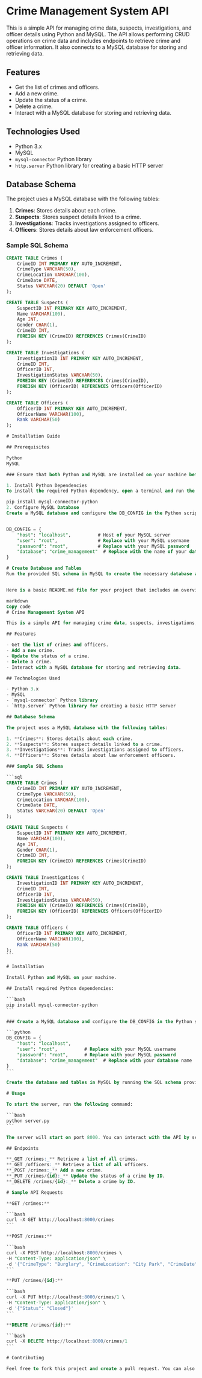 # Crime Management System API

This is a simple API for managing crime data, suspects, investigations, and officer details using Python and MySQL. The API allows performing CRUD operations on crime data and includes endpoints to retrieve crime and officer information. It also connects to a MySQL database for storing and retrieving data.

## Features

- Get the list of crimes and officers.
- Add a new crime.
- Update the status of a crime.
- Delete a crime.
- Interact with a MySQL database for storing and retrieving data.

## Technologies Used

- Python 3.x
- MySQL
- `mysql-connector` Python library
- `http.server` Python library for creating a basic HTTP server

## Database Schema

The project uses a MySQL database with the following tables:

1. **Crimes**: Stores details about each crime.
2. **Suspects**: Stores suspect details linked to a crime.
3. **Investigations**: Tracks investigations assigned to officers.
4. **Officers**: Stores details about law enforcement officers.

### Sample SQL Schema

````sql
CREATE TABLE Crimes (
    CrimeID INT PRIMARY KEY AUTO_INCREMENT,
    CrimeType VARCHAR(50),
    CrimeLocation VARCHAR(100),
    CrimeDate DATE,
    Status VARCHAR(20) DEFAULT 'Open'
);

CREATE TABLE Suspects (
    SuspectID INT PRIMARY KEY AUTO_INCREMENT,
    Name VARCHAR(100),
    Age INT,
    Gender CHAR(1),
    CrimeID INT,
    FOREIGN KEY (CrimeID) REFERENCES Crimes(CrimeID)
);

CREATE TABLE Investigations (
    InvestigationID INT PRIMARY KEY AUTO_INCREMENT,
    CrimeID INT,
    OfficerID INT,
    InvestigationStatus VARCHAR(50),
    FOREIGN KEY (CrimeID) REFERENCES Crimes(CrimeID),
    FOREIGN KEY (OfficerID) REFERENCES Officers(OfficerID)
);

CREATE TABLE Officers (
    OfficerID INT PRIMARY KEY AUTO_INCREMENT,
    OfficerName VARCHAR(100),
    Rank VARCHAR(50)
);

# Installation Guide

## Prerequisites

Python
MySQL

### Ensure that both Python and MySQL are installed on your machine before proceeding.

1. Install Python Dependencies
To install the required Python dependency, open a terminal and run the following command:

pip install mysql-connector-python
2. Configure MySQL Database
Create a MySQL database and configure the DB_CONFIG in the Python script with your MySQL credentials.


DB_CONFIG = {
    "host": "localhost",          # Host of your MySQL server
    "user": "root",               # Replace with your MySQL username
    "password": "root",           # Replace with your MySQL password
    "database": "crime_management"  # Replace with the name of your database
}

# Create Database and Tables
Run the provided SQL schema in MySQL to create the necessary database and tables for the project.


Here is a basic README.md file for your project that includes an overview of the project, installation steps, and usage instructions:

markdown
Copy code
# Crime Management System API

This is a simple API for managing crime data, suspects, investigations, and officer details using Python and MySQL. The API allows performing CRUD operations on crime data and includes endpoints to retrieve crime and officer information. It also connects to a MySQL database for storing and retrieving data.

## Features

- Get the list of crimes and officers.
- Add a new crime.
- Update the status of a crime.
- Delete a crime.
- Interact with a MySQL database for storing and retrieving data.

## Technologies Used

- Python 3.x
- MySQL
- `mysql-connector` Python library
- `http.server` Python library for creating a basic HTTP server

## Database Schema

The project uses a MySQL database with the following tables:

1. **Crimes**: Stores details about each crime.
2. **Suspects**: Stores suspect details linked to a crime.
3. **Investigations**: Tracks investigations assigned to officers.
4. **Officers**: Stores details about law enforcement officers.

### Sample SQL Schema

```sql
CREATE TABLE Crimes (
    CrimeID INT PRIMARY KEY AUTO_INCREMENT,
    CrimeType VARCHAR(50),
    CrimeLocation VARCHAR(100),
    CrimeDate DATE,
    Status VARCHAR(20) DEFAULT 'Open'
);

CREATE TABLE Suspects (
    SuspectID INT PRIMARY KEY AUTO_INCREMENT,
    Name VARCHAR(100),
    Age INT,
    Gender CHAR(1),
    CrimeID INT,
    FOREIGN KEY (CrimeID) REFERENCES Crimes(CrimeID)
);

CREATE TABLE Investigations (
    InvestigationID INT PRIMARY KEY AUTO_INCREMENT,
    CrimeID INT,
    OfficerID INT,
    InvestigationStatus VARCHAR(50),
    FOREIGN KEY (CrimeID) REFERENCES Crimes(CrimeID),
    FOREIGN KEY (OfficerID) REFERENCES Officers(OfficerID)
);

CREATE TABLE Officers (
    OfficerID INT PRIMARY KEY AUTO_INCREMENT,
    OfficerName VARCHAR(100),
    Rank VARCHAR(50)
);
```

# Installation

Install Python and MySQL on your machine.

## Install required Python dependencies:

```bash
pip install mysql-connector-python
```

### Create a MySQL database and configure the DB_CONFIG in the Python script:

```python
DB_CONFIG = {
    "host": "localhost",
    "user": "root",          # Replace with your MySQL username
    "password": "root",      # Replace with your MySQL password
    "database": "crime_management"  # Replace with your database name
}
```

Create the database and tables in MySQL by running the SQL schema provided above.

# Usage

To start the server, run the following command:

```bash
python server.py
```

The server will start on port 8000. You can interact with the API by sending HTTP requests to the following endpoints:

## Endpoints

**_GET /crimes:_** Retrieve a list of all crimes.
**_GET /officers:_** Retrieve a list of all officers.
**_POST /crimes:_** Add a new crime.
**_PUT /crimes/{id}:_** Update the status of a crime by ID.
**_DELETE /crimes/{id}:_** Delete a crime by ID.

# Sample API Requests

**GET /crimes:**

```bash
curl -X GET http://localhost:8000/crimes
```

**POST /crimes:**

```bash
curl -X POST http://localhost:8000/crimes \
-H "Content-Type: application/json" \
-d '{"CrimeType": "Burglary", "CrimeLocation": "City Park", "CrimeDate": "2025-01-01"}'
```

**PUT /crimes/{id}:**

```bash
curl -X PUT http://localhost:8000/crimes/1 \
-H "Content-Type: application/json" \
-d '{"Status": "Closed"}'
```

**DELETE /crimes/{id}:**

```bash
curl -X DELETE http://localhost:8000/crimes/1
```

# Contributing

Feel free to fork this project and create a pull request. You can also open an issue if you encounter any bugs or have suggestions for improvement.
